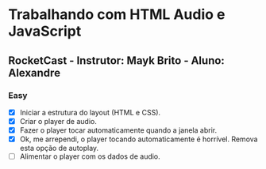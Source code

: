 # Trabalhando com HTML Audio e JavaScript

## RocketCast - Instrutor: Mayk Brito - Aluno: Alexandre

### Easy

- [x] Iniciar a estrutura do layout (HTML e CSS).
- [x] Criar o player de audio.
- [x] Fazer o player tocar automaticamente quando a janela abrir.
- [x] Ok, me arrependi, o player tocando automaticamente é horrível. Remova esta opção de autoplay.
- [ ] Alimentar o player com os dados de audio.
